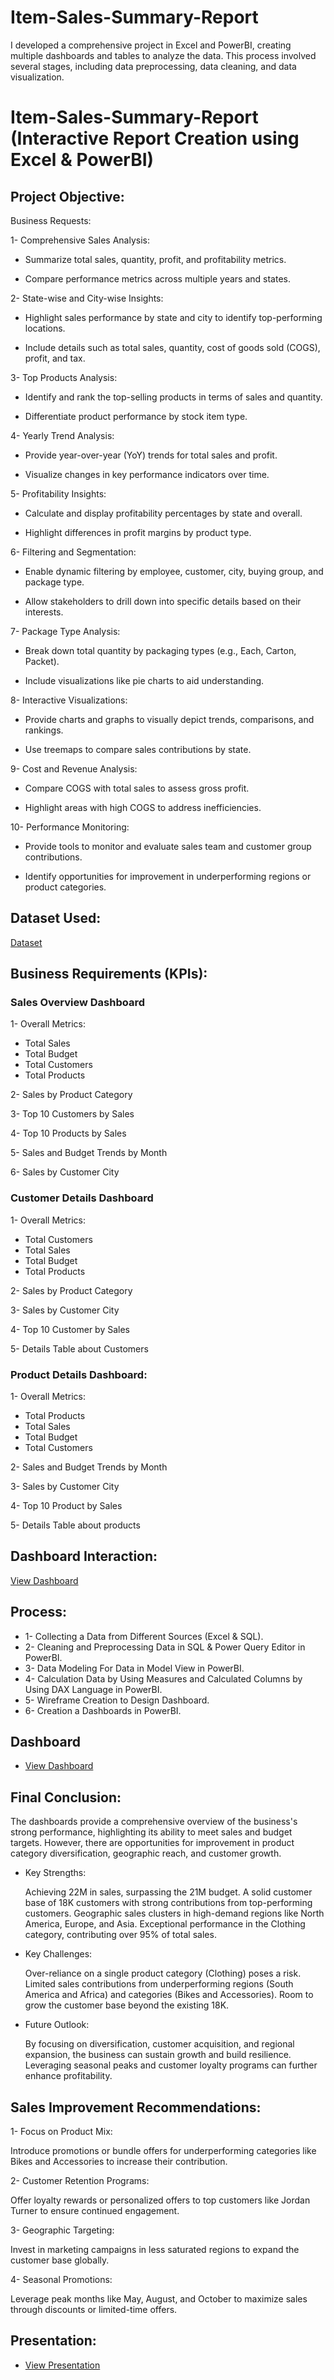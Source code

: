 # Item-Sales-Summary-Report
I developed a comprehensive project in Excel and PowerBI, creating multiple dashboards and tables to analyze the data. This process involved several stages, including data preprocessing, data cleaning, and data visualization.  

# Item-Sales-Summary-Report (Interactive Report Creation using Excel & PowerBI)

## Project Objective:
Business Requests:

1- Comprehensive Sales Analysis:

- Summarize total sales, quantity, profit, and profitability metrics.
  
- Compare performance metrics across multiple years and states.

2- State-wise and City-wise Insights:

- Highlight sales performance by state and city to identify top-performing locations.
  
- Include details such as total sales, quantity, cost of goods sold (COGS), profit, and tax.
  
3- Top Products Analysis:

- Identify and rank the top-selling products in terms of sales and quantity.
  
- Differentiate product performance by stock item type.

4- Yearly Trend Analysis:

- Provide year-over-year (YoY) trends for total sales and profit.
  
- Visualize changes in key performance indicators over time.

5- Profitability Insights:

- Calculate and display profitability percentages by state and overall.
  
- Highlight differences in profit margins by product type.

6- Filtering and Segmentation:

- Enable dynamic filtering by employee, customer, city, buying group, and package type.
  
- Allow stakeholders to drill down into specific details based on their interests.
  
7- Package Type Analysis:

- Break down total quantity by packaging types (e.g., Each, Carton, Packet).
  
- Include visualizations like pie charts to aid understanding.
  
8- Interactive Visualizations:

- Provide charts and graphs to visually depict trends, comparisons, and rankings.

- Use treemaps to compare sales contributions by state.
  
9- Cost and Revenue Analysis:

- Compare COGS with total sales to assess gross profit.
  
- Highlight areas with high COGS to address inefficiencies.
  
10- Performance Monitoring:

- Provide tools to monitor and evaluate sales team and customer group contributions.
  
- Identify opportunities for improvement in underperforming regions or product categories.
  
## Dataset Used:
  <a href="https://github.com/DoniaAl-badawi23/Sales-Performance-Dashboard">Dataset</a>

## Business Requirements (KPIs):

### Sales Overview Dashboard
 1- Overall Metrics:
 - Total Sales
 - Total Budget
 - Total Customers
 - Total Products
   
 2- Sales by Product Category
 
 3- Top 10 Customers by Sales
 
 4- Top 10 Products by Sales
 
 5- Sales and Budget Trends by Month
 
 6- Sales by Customer City
   
### Customer Details Dashboard
 1- Overall Metrics:
 - Total Customers
 - Total Sales
 - Total Budget
 - Total Products
   
 2- Sales by Product Category
   
 3- Sales by Customer City
 
 4- Top 10 Customer by Sales
 
 5- Details Table about Customers
   
### Product Details Dashboard:
 1- Overall Metrics:
 - Total Products
 - Total Sales
 - Total Budget
 - Total Customers
   
 2- Sales and Budget Trends by Month
   
 3- Sales by Customer City
 
 4- Top 10 Product by Sales
 
 5- Details Table about products


## Dashboard Interaction:
  <a href="https://github.com/DoniaAl-badawi23/Sales-Performance-Dashboard/blob/main/SalesReport.pbix">View Dashboard</a>

## Process:
  - 1- Collecting a Data from Different Sources (Excel & SQL).
  - 2- Cleaning and Preprocessing Data in SQL & Power Query Editor in PowerBI.
  - 3- Data Modeling For Data in Model View in PowerBI.
  - 4- Calculation Data by Using Measures and Calculated Columns by Using DAX Language in PowerBI.
  - 5- Wireframe Creation to Design Dashboard.
  - 6- Creation a Dashboards in PowerBI.
  
  ## Dashboard
 - <a href="https://github.com/DoniaAl-badawi23/Sales-Performance-Dashboard/tree/main">View Dashboard</a>

 
  ## Final Conclusion:
 The dashboards provide a comprehensive overview of the business's strong performance, highlighting its ability to meet sales and budget targets. However,
 there are opportunities for improvement in product category diversification, geographic reach, and customer growth.

-  Key Strengths:

    Achieving 22M in sales, surpassing the 21M budget.
    A solid customer base of 18K customers with strong contributions from top-performing customers.
    Geographic sales clusters in high-demand regions like North America, Europe, and Asia.
    Exceptional performance in the Clothing category, contributing over 95% of total sales.

-  Key Challenges:

    Over-reliance on a single product category (Clothing) poses a risk.
    Limited sales contributions from underperforming regions (South America and Africa) and categories (Bikes and Accessories).
    Room to grow the customer base beyond the existing 18K.

-  Future Outlook:
  
    By focusing on diversification, customer acquisition, and regional expansion, the business can sustain growth and build resilience. Leveraging seasonal peaks and customer loyalty        programs can further enhance profitability.

  ## Sales Improvement Recommendations:
 1- Focus on Product Mix:

   Introduce promotions or bundle offers for underperforming categories like Bikes and Accessories to increase their contribution.

 2- Customer Retention Programs:

   Offer loyalty rewards or personalized offers to top customers like Jordan Turner to ensure continued engagement.

 3- Geographic Targeting:

   Invest in marketing campaigns in less saturated regions to expand the customer base globally.

 4- Seasonal Promotions:

   Leverage peak months like May, August, and October to maximize sales through discounts or limited-time offers.

## Presentation:
- <a href="https://github.com/DoniaAl-badawi23/Sales-Performance-Dashboard/blob/main/Sales%20Performanc%20Project.pptx">View Presentation</a>
